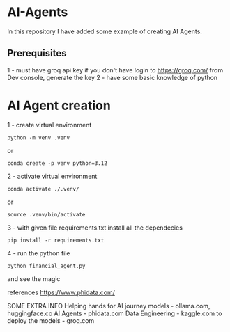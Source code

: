 # AI-Agents
In this repository I have added some example of creating AI Agents.

## Prerequisites
1 - must have groq api key if you don't have login to https://groq.com/ from Dev console, generate the key
2 - have some basic knowledge of python

# AI Agent creation

1 -  create virtual environment
```shell
python -m venv .venv
```

or 

```shell
conda create -p venv python=3.12
```

2 - activate virtual environment
```shell
conda activate ./.venv/
```
or
```shell
source .venv/bin/activate
```

3 - with given file requirements.txt install all the dependecies 
```shell
pip install -r requirements.txt
```

4 - run the python file
```shell
python financial_agent.py
```

and see the magic

references
https://www.phidata.com/

SOME EXTRA INFO 
Helping hands for AI journey
models - ollama.com, huggingface.co
AI Agents - phidata.com
Data Engineering - kaggle.com
to deploy the models - groq.com
